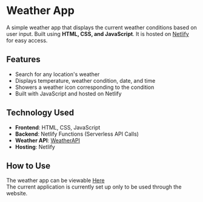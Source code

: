 # Weather App
A simple weather app that displays the current weather conditions based on user input. Built using **HTML, CSS, and JavaScript**. It is hosted on [Netlify](https://www.netlify.com/) for easy access.

## Features 
- Search for any location's weather
- Displays temperature, weather condition, date, and time
- Showers a weather icon corresponding to the condition
- Built with JavaScript and hosted on Netlify

## Technology Used
- **Frontend**: HTML, CSS, JavaScript
- **Backend**: Netlify Functions (Serverless API Calls)
- **Weather API**: [WeatherAPI](https://www.weatherapi.com/)
- **Hosting**: Netlify

## How to Use
The weather app can be viewable [Here](https://jasonvn135-weather-app.netlify.app/)<br />
The current application is currently set up only to be used through the website.
